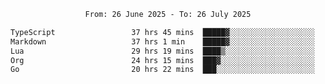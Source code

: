 <div align="center">
<p style="text-align: center;">
<!--START_SECTION:waka-->

```txt
From: 26 June 2025 - To: 26 July 2025

TypeScript                 37 hrs 45 mins  █████▓░░░░░░░░░░░░░░░░░░░   22.56 %
Markdown                   37 hrs 1 min    █████▓░░░░░░░░░░░░░░░░░░░   22.12 %
Lua                        29 hrs 19 mins  ████▒░░░░░░░░░░░░░░░░░░░░   17.52 %
Org                        24 hrs 15 mins  ███▓░░░░░░░░░░░░░░░░░░░░░   14.49 %
Go                         20 hrs 22 mins  ███░░░░░░░░░░░░░░░░░░░░░░   12.17 %
```

<!--END_SECTION:waka-->
</p>
</div>
